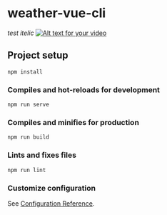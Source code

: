 # weather-vue-cli
*test itelic*
[![Alt text for your video](https://img.youtube.com/vi/wat4SlyJSHs/0.jpg)](https://www.youtube.com/watch?v=wat4SlyJSHs)

## Project setup
```
npm install
```

### Compiles and hot-reloads for development
```
npm run serve
```

### Compiles and minifies for production
```
npm run build
```

### Lints and fixes files
```
npm run lint
```

### Customize configuration
See [Configuration Reference](https://cli.vuejs.org/config/).
